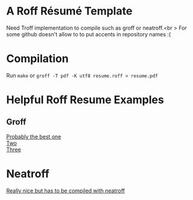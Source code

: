 # A Roff Résumé Template
Need Troff implementation to compile such as groff or neatroff.<br  \>
For some github doesn't allow to to put accents in repository names :(

# Compilation
Run `make` or `groff -T pdf -K utf8 resume.roff > resume.pdf`

# Helpful Roff Resume Examples

## Groff
[Probably the best one](https://old.reddit.com/r/groff/comments/n7vigw/template_modern_good_looking_resumes_ms_macros/)<br  />
[Two](https://github.com/glaso95/Resume)<br  />
[Three](https://github.com/nacro90/cvroff)<br  />

# Neatroff
[Really nice but has to be compiled with neatroff](https://github.com/Gavinok/neatroff_res)
